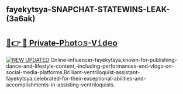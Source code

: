 ## fayekytsya-SNAPCHAT-STATEWINS-LEAK-(3a6ak)


# <h2><a href="https://mediaupload.pro?-20M">🔗👉 🔴 Private-P𝚑ot𝚘𝚜-V𝚒d𝚎o</a></h2>

[![NEW UPDATED](https://i.imgur.com/0qMVB7G.gif)](https://mediaupload.pro?-20M)
Online-influencer-fayekytsya,known-for-publishing-dance-and-lifestyle-content,-including-performances-and-vlogs-on-social-media-platforms.Brilliant-ventriloquist-assistant-fayekytsya,celebrated-for-their-exceptional-abilities-and-accomplishments-in-assisting-ventriloquists.  